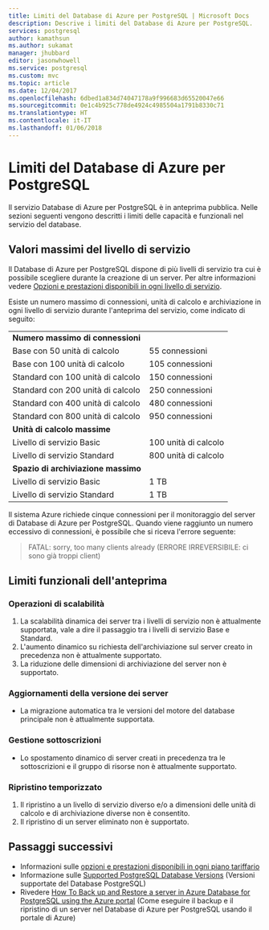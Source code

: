 ```yaml
---
title: Limiti del Database di Azure per PostgreSQL | Microsoft Docs
description: Descrive i limiti del Database di Azure per PostgreSQL.
services: postgresql
author: kamathsun
ms.author: sukamat
manager: jhubbard
editor: jasonwhowell
ms.service: postgresql
ms.custom: mvc
ms.topic: article
ms.date: 12/04/2017
ms.openlocfilehash: 6dbed1a834d74047178a9f996683d65520047e66
ms.sourcegitcommit: 0e1c4b925c778de4924c4985504a1791b8330c71
ms.translationtype: HT
ms.contentlocale: it-IT
ms.lasthandoff: 01/06/2018
---
```

# <a name="limitations-in-azure-database-for-postgresql"></a>Limiti del Database di Azure per PostgreSQL
Il servizio Database di Azure per PostgreSQL è in anteprima pubblica. Nelle sezioni seguenti vengono descritti i limiti delle capacità e funzionali nel servizio del database.

## <a name="service-tier-maximums"></a>Valori massimi del livello di servizio
Il Database di Azure per PostgreSQL dispone di più livelli di servizio tra cui è possibile scegliere durante la creazione di un server. Per altre informazioni vedere [Opzioni e prestazioni disponibili in ogni livello di servizio](concepts-service-tiers.md).  

Esiste un numero massimo di connessioni, unità di calcolo e archiviazione in ogni livello di servizio durante l'anteprima del servizio, come indicato di seguito: 

| | |
| :------------------------- | :---------------- |
| **Numero massimo di connessioni**        |                   |
| Base con 50 unità di calcolo     | 55 connessioni    |
| Base con 100 unità di calcolo    | 105 connessioni   |
| Standard con 100 unità di calcolo | 150 connessioni   |
| Standard con 200 unità di calcolo | 250 connessioni   |
| Standard con 400 unità di calcolo | 480 connessioni   |
| Standard con 800 unità di calcolo | 950 connessioni   |
| **Unità di calcolo massime**      |                   |
| Livello di servizio Basic         | 100 unità di calcolo |
| Livello di servizio Standard      | 800 unità di calcolo |
| **Spazio di archiviazione massimo**            |                   |
| Livello di servizio Basic         | 1 TB              |
| Livello di servizio Standard      | 1 TB              |

Il sistema Azure richiede cinque connessioni per il monitoraggio del server di Database di Azure per PostgreSQL. Quando viene raggiunto un numero eccessivo di connessioni, è possibile che si riceva l'errore seguente:
> FATAL: sorry, too many clients already (ERRORE IRREVERSIBILE: ci sono già troppi client)


## <a name="preview-functional-limitations"></a>Limiti funzionali dell'anteprima
### <a name="scale-operations"></a>Operazioni di scalabilità
1.  La scalabilità dinamica dei server tra i livelli di servizio non è attualmente supportata, vale a dire il passaggio tra i livelli di servizio Base e Standard.
2.  L'aumento dinamico su richiesta dell'archiviazione sul server creato in precedenza non è attualmente supportato.
3.  La riduzione delle dimensioni di archiviazione del server non è supportato.

### <a name="server-version-upgrades"></a>Aggiornamenti della versione dei server
- La migrazione automatica tra le versioni del motore del database principale non è attualmente supportata.

### <a name="subscription-management"></a>Gestione sottoscrizioni
- Lo spostamento dinamico di server creati in precedenza tra le sottoscrizioni e il gruppo di risorse non è attualmente supportato.

### <a name="point-in-time-restore"></a>Ripristino temporizzato
1.  Il ripristino a un livello di servizio diverso e/o a dimensioni delle unità di calcolo e di archiviazione diverse non è consentito.
2.  Il ripristino di un server eliminato non è supportato.

## <a name="next-steps"></a>Passaggi successivi
- Informazioni sulle [opzioni e prestazioni disponibili in ogni piano tariffario](concepts-service-tiers.md)
- Informazione sulle [Supported PostgreSQL Database Versions](concepts-supported-versions.md) (Versioni supportate del Database PostgreSQL)
- Rivedere [How To Back up and Restore a server in Azure Database for PostgreSQL using the Azure portal](howto-restore-server-portal.md) (Come eseguire il backup e il ripristino di un server nel Database di Azure per PostgreSQL usando il portale di Azure)
